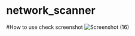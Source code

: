 # network_scanner

#How to use 
check screenshot 
![Screenshot (16)](https://github.com/abhishek-kumar-91/network_scanner/assets/111195553/17a1e7a5-8e6b-4fa3-a05a-79d3bf6ee6a1)
